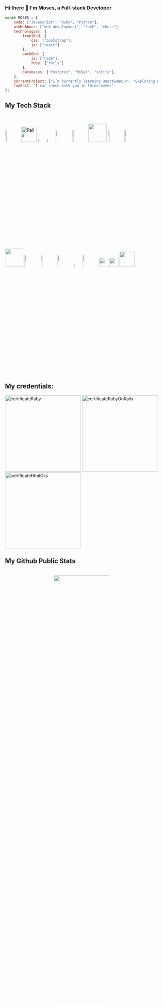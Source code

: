 ### Hi there 👋 I'm Moses, a Full-stack Developer 

```javascript
const MOSES = {
    code: ["Javascript", "Ruby", "Python"],
    askMeAbout: ["web development", "tech", "chess"],
    technologies: {
        frontEnd: {
            css: ["bootstrap"],
            js: ["react"]
        },
        backEnd: {
            js: ["node"],
            ruby: ["rails"]
        },
        databases: ["Postgres", "MySql", "sqlite"],
    },
    currentProject: ["I’m currently learning React&Redux", "Exploring new technologies"],
    funFact: "I can check mate you in three moves"
};
```

## My Tech Stack
  
  <br>

  <a href="https://www.ruby-lang.org/en/documentation/"><img width="10%" src="https://www.vectorlogo.zone/logos/ruby/ruby-ar21.svg" alt="Ruby"></a>
  <a href="https://guides.rubyonrails.org/"><img width="50px" src="https://guides.rubyonrails.org/images/favicon.ico" alt="Rails"></a>
  <a href="https://developer.mozilla.org/en-US/docs/Web/JavaScript"><img width="5%" src="https://media.giphy.com/media/ln7z2eWriiQAllfVcn/giphy.gif" alt="Javascript"></a>
  <a href="https://github.com/"><img width="5%" src="https://i.giphy.com/media/KzJkzjggfGN5Py6nkT/200.webp" alt="GitHub"></a>
  <a href="#"><img width="10%" src="https://www.vectorlogo.zone/logos/reactjs/reactjs-ar21.svg"></a>
  <a href="#"><img width="10%" src="https://www.vectorlogo.zone/logos/linux/linux-ar21.svg"></a>
  <a href="#"><img width="60px" src="https://cdn.svgporn.com/logos/sass.svg"></a>
  <a href="#"><img width="10%" src="https://www.vectorlogo.zone/logos/json/json-ar21.svg"></a>
  <a href="#"><img width="10%" src="https://www.vectorlogo.zone/logos/mysql/mysql-ar21.svg"></a>
  <a href="#"><img width="60px" src="https://img.icons8.com/color/2x/nodejs.png"></a>
  <a href="#"><img width="10%" src="https://www.vectorlogo.zone/logos/sqlite/sqlite-ar21.svg"></a>
  <a href="#"><img width="10%" src="https://media.giphy.com/media/kH6CqYiquZawmU1HI6/giphy.gif"></a>
  <a href="#"><img width="10%" src="https://www.vectorlogo.zone/logos/heroku/heroku-ar21.svg"></a>
  <a href="#"><img width="5%" src="https://i.giphy.com/media/IdyAQJVN2kVPNUrojM/200.webp"></a>
  <a href="#"><img width="10%" src="https://www.vectorlogo.zone/logos/getbootstrap/getbootstrap-ar21.svg"></a>
  <a href="#"><img width="30px" src="https://cdn.svgporn.com/logos/html-5.svg"></a>
  <a href="#"><img width="30px" src="https://cdn.svgporn.com/logos/css-3.svg"></a>
  <a href="#"><img width="50px" src="https://img.icons8.com/bubbles/2x/console.png"></a>
<br>

## My credentials:

<a href="https://www.credential.net/3b95813c-b033-4cef-8371-ee8196aba87b#gs.p17ty5"><img width="250px" src="https://api.accredible.com/v1/frontend/credential_website_embed_image/certificate/21769049" alt="certificateRuby"></a>
<span>  <span>
<a href="https://www.credential.net/eea4d6be-ba78-4b3a-896e-95c24ac01f61#gs.p183ep"> <img width="250px" src="https://api.accredible.com/v1/frontend/credential_website_embed_image/certificate/24961765" alt="certificateRubyOnRails"></a>
<span>  <span>
<a href="https://www.credential.net/e7bc3350-0030-4c73-ba58-8a7da71d44b0#gs.p18cn2"> <img width="250px" src="https://api.accredible.com/v1/frontend/credential_website_embed_image/certificate/22112598" alt="certificateHtmlCss"></a>
<br>

## My Github Public Stats

<br>
<div align="center">
  
<img width="60%" src="https://github-readme-stats.vercel.app/api/?username=oloomoses&show_icons=true&hide_border=true&count_private=true" />
<br>

[![Top Langs](https://github-readme-stats.vercel.app/api/top-langs/?username=oloomoses&layout=compact&text_color=daf7dc&bg_color=151515)](https://github.com/oloomoses/github-readme-stats)

</div>

<br>

## Contact me:

- Github: [Oloo Moses](https://github.com/oloomoses)
- Twitter: [@olooine](https://twitter.com/olooine)
- Linkedin: [Oloo Moses](https://www.linkedin.com/in/oloomoses/)

<p align="center">
<a href="https://twitter.com/olooine"><img src="https://i.ibb.co/kmgQVyW/twitter.png" width="32px" height="32px"></a> <a href="https://github.com/oloomoses"><img src="https://cdn.iconscout.com/icon/free/png-256/github-108-438008.png" width="32px" height="32px"></a> <a href="https://www.linkedin.com/in/oloomoses/"><img src="https://i.ibb.co/Kx2GSrT/linkedin.png" width="32px" height="32px"></a>
</p>

____


<p align="center">

⭐️ [Oloo Moses](https://github.com/oloomoses)

</p>

<!--
**oloomoses/oloomoses** is a ✨ _special_ ✨ repository because its `README.md` (this file) appears on your GitHub profile.

Here are some ideas to get you started:

- 🔭 I’m currently working on ...
- 🌱 I’m currently learning ...
- 👯 I’m looking to collaborate on ...
- 🤔 I’m looking for help with ...
- 💬 Ask me about ...
- 📫 How to reach me: ...
- 😄 Pronouns: ...
- ⚡ Fun fact: ...
-->
